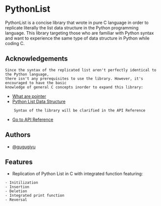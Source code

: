 
# PythonList

PythonList is a concise library that wrote in pure C language in order to replicate literally the list data structure in the
Python programming language. This library targeting those who are familiar with Python syntax
and want to experience the same type of data structure in Python while coding C.



## Acknowledgements

    Since the syntax of the replicated list aren't perfectly identical to the Python language,
    there isn't any prerequisites to use the library. However, it's encouraged to have the basic
    knowledge of general C concepts inorder to expand this library:

 - [What are pointer](https://www.javatpoint.com/c-pointers#:~:text=The%20pointer%20in%20C%20language,a%20pointer%20is%202%20byte.)
 - [Python List Data Structure](https://docs.python.org/3/tutorial/datastructures.html)
```
    Syntax of the library will be clarified in the API Reference
```
- [Go to API Reference](#API-Reference)    
    

## Authors

- [@gugugiyu](https://www.github.com/gugugiyu)


## Features

- Replication of Python List in C with integrated function featuring:
```
- Initilization
- Insertion
- Deletion
- Integrated print function
- Reversal
```



    